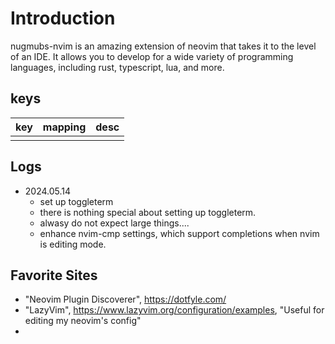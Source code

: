 # Introduction

nugmubs-nvim is an amazing extension of neovim that takes it to the level of an IDE. It allows you to develop for a wide variety of programming languages, including rust, typescript, lua, and more.

## keys

| key | mapping | desc |
|:---:|:----:|:---:|
| | | |

## Logs

- 2024.05.14
  - set up toggleterm 
  - there is nothing special about setting up toggleterm. 
  - alwasy do not expect large things.... 
  - enhance nvim-cmp settings, which support completions when nvim is editing mode. 


## Favorite Sites 

- "Neovim Plugin Discoverer", https://dotfyle.com/
- "LazyVim", https://www.lazyvim.org/configuration/examples, "Useful for editing my neovim's config" 
- 

